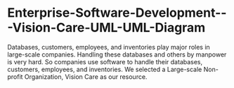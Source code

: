 # Enterprise-Software-Development---Vision-Care-UML-UML-Diagram
Databases, customers, employees, and inventories play major roles in large-scale companies. Handling these databases and others by manpower is very hard. So companies use software to handle their databases, customers, employees, and inventories. We selected a Large-scale Non- profit Organization, Vision Care as our resource.
